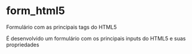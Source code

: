 # form_html5
Formulário com as principais tags do HTML5

É desenvolvido um formulário com os principais inputs do HTML5 e suas propriedades
